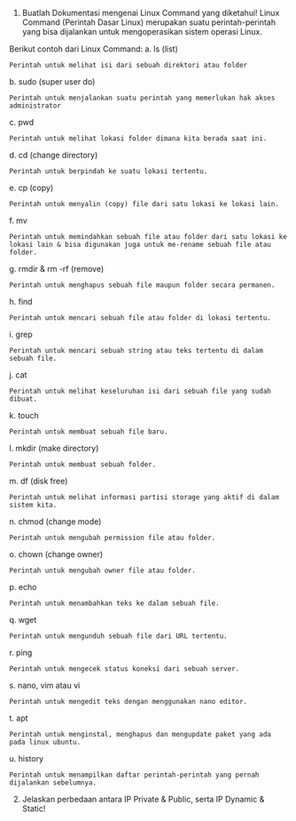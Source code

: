 1. Buatlah Dokumentasi mengenai Linux Command yang diketahui!
Linux Command (Perintah Dasar Linux) merupakan suatu perintah-perintah yang bisa dijalankan untuk mengoperasikan sistem operasi Linux.

Berikut contoh dari Linux Command:
a. ls (list)
```
Perintah untuk melihat isi dari sebuah direktori atau folder
```

b. sudo (super user do)
```
Perintah untuk menjalankan suatu perintah yang memerlukan hak akses administrator
```

c. pwd
```
Perintah untuk melihat lokasi folder dimana kita berada saat ini.
```

d. cd (change directory)
```
Perintah untuk berpindah ke suatu lokasi tertentu.
```

e. cp (copy)
```
Perintah untuk menyalin (copy) file dari satu lokasi ke lokasi lain.
```

f. mv
```
Perintah untuk memindahkan sebuah file atau folder dari satu lokasi ke lokasi lain & bisa digunakan juga untuk me-rename sebuah file atau folder.
```

g. rmdir & rm -rf (remove)
```
Perintah untuk menghapus sebuah file maupun folder secara permanen.
```

h. find
```
Perintah untuk mencari sebuah file atau folder di lokasi tertentu.
```

i. grep
```
Perintah untuk mencari sebuah string atau teks tertentu di dalam sebuah file.
```

j. cat
```
Perintah untuk melihat keseluruhan isi dari sebuah file yang sudah dibuat.
```

k. touch
```
Perintah untuk membuat sebuah file baru.
```

l. mkdir (make directory)
```
Perintah untuk membuat sebuah folder.
```

m. df (disk free)
```
Perintah untuk melihat informasi partisi storage yang aktif di dalam sistem kita.
```

n. chmod (change mode)
```
Perintah untuk mengubah permission file atau folder.
```

o. chown (change owner)
```
Perintah untuk mengubah owner file atau folder.
```

p. echo
```
Perintah untuk menambahkan teks ke dalam sebuah file.
```

q. wget
```
Perintah untuk mengunduh sebuah file dari URL tertentu.
```

r. ping
```
Perintah untuk mengecek status koneksi dari sebuah server.
```

s. nano, vim atau vi
```
Perintah untuk mengedit teks dengan menggunakan nano editor.
```

t. apt
```
Perintah untuk menginstal, menghapus dan mengupdate paket yang ada pada linux ubuntu.
```

u. history
```
Perintah untuk menampilkan daftar perintah-perintah yang pernah dijalankan sebelumnya.
```

2. Jelaskan perbedaan antara IP Private & Public, serta IP Dynamic & Static!
